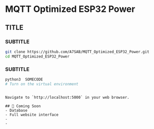 # MQTT Optimized ESP32 Power



## TITLE

### SUBTITLE
```bash
git clone https://github.com/A7SAB/MQTT_Optimized_ESP32_Power.git
cd MQTT_Optimized_ESP32_Power
```

### SUBTITLE
```bash
python3  SOMECODE 
# Turn on the virtual environment

```
```

Navigate to `http://localhost:5000` in your web browser.

## 🔨 Coming Soon
- Database
- Full website interface
-
-
